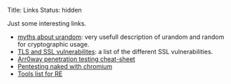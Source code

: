 Title: Links
Status: hidden

Just some interesting links.

 * [myths about urandom](http://www.2uo.de/myths-about-urandom/): very usefull
   description of urandom and random for cryptographic usage.
 * [TLS and SSL vulnerabilites](https://www.gracefulsecurity.com/tls-ssl-vulnerabilities/):
   a list of the different SSL vulnerabilities.
 * [Arr0way penetration testing cheat-sheet](https://highon.coffee/blog/penetration-testing-tools-cheat-sheet/)
 * [Pentesting naked with chromium](https://highon.coffee/blog/kali-chromium-install/)
 * [Tools list for RE](http://malwareanalysis.tools/)

